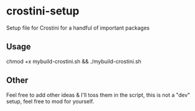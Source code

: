 # crostini-setup
Setup file for Crostini for a handful of important packages

## Usage

chmod +x mybuild-crostini.sh && ./mybuild-crostini.sh

## Other

Feel free to add other ideas & I'll toss them in the script, this is not a "dev" setup, feel free to mod for yourself.
